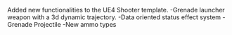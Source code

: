 Added new functionalities to the UE4 Shooter template.
-Grenade launcher weapon with a 3d dynamic trajectory.
-Data oriented status effect system
-Grenade Projectile
-New ammo types
